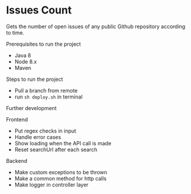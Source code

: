 # Issues Count
Gets the number of open issues of any public Github repository according to time.

Prerequisites to run the project 
- Java 8
- Node 8.x
- Maven

Steps to run the project
- Pull a branch from remote
- run `sh deploy.sh` in terminal

Further development

Frontend
- Put regex checks in input
- Handle error cases
- Show loading when the API call is made
- Reset searchUrl after each search

Backend
- Make custom exceptions to be thrown
- Make a common method for http calls
- Make logger in controller layer
